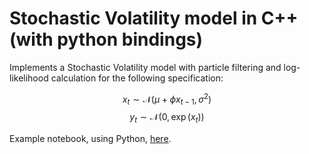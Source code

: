 # Stochastic Volatility model in C++ (with python bindings)

Implements a Stochastic Volatility model with particle filtering and log-likelihood calculation for the following specification:

$$x_t\sim\mathcal{N}(\mu+\phi x_{t-1},\sigma^2)$$
$$y_t\sim\mathcal{N}(0,\exp(x_t))$$

Example notebook, using Python, [here](https://sarem-seitz.com/notebooks/StochasticVolatility.html).
